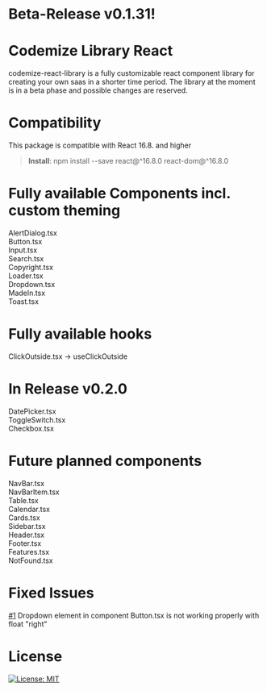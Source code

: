 # Beta-Release v0.1.31!

# Codemize Library React
codemize-react-library is a fully customizable react component library for creating your own saas in a shorter time period.
The library at the moment is in a beta phase and possible changes are reserved. 

# Compatibility
This package is compatible with React 16.8. and higher
> **Install**: npm install --save react@^16.8.0 react-dom@^16.8.0

# Fully available Components incl. custom theming
AlertDialog.tsx <br />
Button.tsx <br />
Input.tsx <br />
Search.tsx <br />
Copyright.tsx <br />
Loader.tsx <br />
Dropdown.tsx <br />
MadeIn.tsx <br />
Toast.tsx <br />

# Fully available hooks 
ClickOutside.tsx -> useClickOutside 

# In Release v0.2.0
DatePicker.tsx <br />
ToggleSwitch.tsx <br />
Checkbox.tsx 

# Future planned components
NavBar.tsx <br />
NavBarItem.tsx <br />
Table.tsx <br />
Calendar.tsx <br />
Cards.tsx <br />
Sidebar.tsx <br />
Header.tsx <br />
Footer.tsx <br />
Features.tsx <br />
NotFound.tsx

# Fixed Issues
[#1](https://github.com/mstoeckli/codemize-library-react/issues/1) Dropdown element in component Button.tsx is not working properly with float "right"

# License
[![License: MIT](https://img.shields.io/badge/License-MIT-yellow.svg)](https://opensource.org/licenses/MIT)